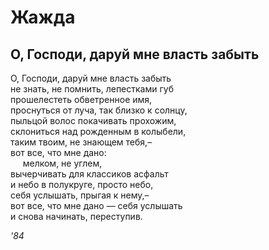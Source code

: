 # Жажда

## О, Господи, даруй мне власть забыть  

О, Господи, даруй мне власть забыть  
не знать, не&nbsp;помнить, лепестками губ  
прошелестеть обветренное&nbsp;имя,  
проснуться от&nbsp;луча, так близко к&nbsp;солнцу,  
пыльцой волос покачивать прохожим,  
склониться над рожденным в&nbsp;колыбели,  
таким твоим, не&nbsp;знающем тебя,&#8211;  
вот&nbsp;все, что мне дано:   
&nbsp;&nbsp;&nbsp;&nbsp;&nbsp;мелком, не&nbsp;углем,  
вычерчивать для классиков асфальт  
и небо в&nbsp;полукруге, просто небо,  
себя услышать, прыгая к&nbsp;нему,&#8211;  
вот&nbsp;все, что мне дано&nbsp;&mdash; себя услышать  
и снова начинать, переступив.  

*'84*  